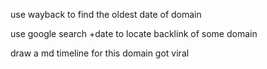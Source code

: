 use wayback to find the oldest date of domain 

use google search +date to locate backlink of some domain

draw a md timeline for this domain got viral
